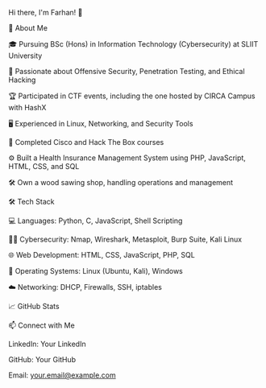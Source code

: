 Hi there, I'm Farhan! 👋

🚀 About Me

🎓 Pursuing BSc (Hons) in Information Technology (Cybersecurity) at SLIIT University

🔐 Passionate about Offensive Security, Penetration Testing, and Ethical Hacking

🏆 Participated in CTF events, including the one hosted by CIRCA Campus with HashX

🖥️ Experienced in Linux, Networking, and Security Tools

📜 Completed Cisco and Hack The Box courses

⚙️ Built a Health Insurance Management System using PHP, JavaScript, HTML, CSS, and SQL

🛠️ Own a wood sawing shop, handling operations and management

🛠️ Tech Stack

💻 Languages: Python, C, JavaScript, Shell Scripting

🏴‍☠️ Cybersecurity: Nmap, Wireshark, Metasploit, Burp Suite, Kali Linux

🌐 Web Development: HTML, CSS, JavaScript, PHP, SQL

🐧 Operating Systems: Linux (Ubuntu, Kali), Windows

☁️ Networking: DHCP, Firewalls, SSH, iptables

📈 GitHub Stats



📫 Connect with Me

LinkedIn: Your LinkedIn

GitHub: Your GitHub

Email: your.email@example.com
